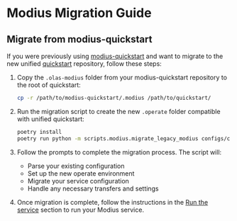 # Modius Migration Guide

## Migrate from modius-quickstart

If you were previously using [modius-quickstart](https://github.com/valory-xyz/modius-quickstart) and want to migrate to the new unified [quickstart](https://github.com/valory-xyz/quickstart) repository, follow these steps:

1. Copy the `.olas-modius` folder from your modius-quickstart repository to the root of quickstart:

    ```bash
    cp -r /path/to/modius-quickstart/.modius /path/to/quickstart/
    ```

2. Run the migration script to create the new `.operate` folder compatible with unified quickstart:

    ```bash
    poetry install
    poetry run python -m scripts.modius.migrate_legacy_modius configs/config_modius.json
    ```

3. Follow the prompts to complete the migration process. The script will:
   - Parse your existing configuration
   - Set up the new operate environment
   - Migrate your service configuration
   - Handle any necessary transfers and settings

4. Once migration is complete, follow the instructions in the [Run the service](https://github.com/valory-xyz/quickstart#run-the-service) section to run your Modius service.